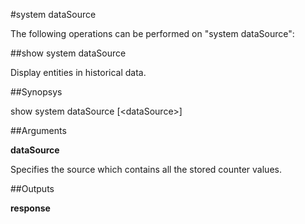 #system dataSource

The following operations can be performed on "system dataSource":


##show system dataSource

Display entities in historical data.


##Synopsys

show system dataSource [&lt;dataSource>]


##Arguments

<b>dataSource</b>
Specifies the source which contains all the stored counter values.



##Outputs

<b>response</b>




